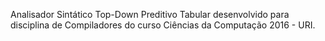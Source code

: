 Analisador Sintático Top-Down Preditivo Tabular desenvolvido para disciplina de Compiladores do curso Ciências da Computação 2016 - URI.